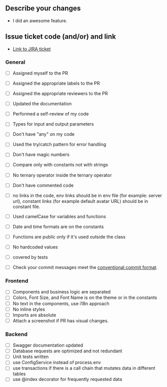 ## Describe your changes
- I did an awesome feature.
## Issue ticket code (and/or) and link
- [Link to JIRA ticket](#https://ticket-url)

### **General**
- [ ] Assigned myself to the PR
- [ ] Assigned the appropriate labels to the PR
- [ ] Assigned the appropriate reviewers to the PR
- [ ] Updated the documentation
- [ ] Performed a self-review of my code
- [ ] Types for input and output parameters
- [ ] Don't have "any" on my code
- [ ] Used the try/catch pattern for error handling
- [ ] Don't have magic numbers
- [ ] Compare only with constants not with strings
- [ ] No ternary operator inside the ternary operator
- [ ] Don't have commented code
- [ ] no links in the code, env links should be in env file (for example: server url), constant links (for example default avatar URL) should be in constant file.
- [ ] Used camelCase for variables and functions
- [ ] Date and time formats are on the constants
- [ ] Functions are public only if it's used outside the class
- [ ] No hardcoded values
- [ ] covered by tests
- [ ] Check your commit messages meet the [conventional commit format](https://www.conventionalcommits.org/en/v1.0.0/).


### Frontend
- [ ] Components and business logic are separated
- [ ] Colors, Font Size, and Font Name is on the theme or in the constants
- [ ] No text in the components, use i18n approach
- [ ] No inline styles
- [ ] Imports are absolute
- [ ] Attach a screenshot if PR has visual changes.

### Backend
- [ ] Swagger documentation updated
- [ ] Database requests are optimized and not redundant
- [ ] Unit tests written
- [ ] use ConfigService instead of process.env
- [ ] use transactions if there is a call chain that mutates data in different tables
- [ ] use @index decorator for frequently requested data